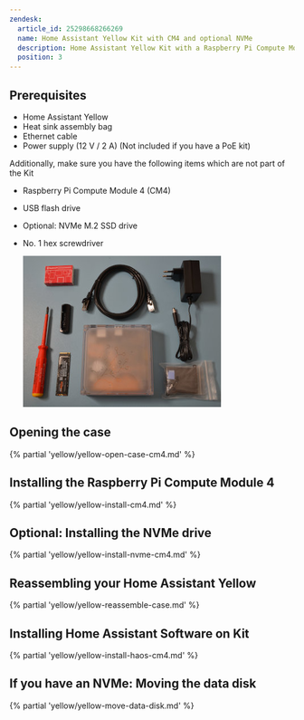 ```yaml
---
zendesk:
  article_id: 25298668266269
  name: Home Assistant Yellow Kit with CM4 and optional NVMe
  description: Home Assistant Yellow Kit with a Raspberry Pi Compute Module 4, and NVMe.
  position: 3
---
```


## Prerequisites

  - Home Assistant Yellow
  - Heat sink assembly bag
  - Ethernet cable
  - Power supply (12 V / 2 A) (Not included if you have a PoE kit)


Additionally, make sure you have the following items which are not part of the Kit

  - Raspberry Pi Compute Module 4 (CM4)
  - USB flash drive
  - Optional: NVMe M.2 SSD drive
  - No. 1 hex screwdriver

    ![Image showing the Home Assistant Yellow with a Raspberry Pi Compute Module 4, Heat sink assembly bag, Ethernet cable, power supply, a USB flash drive, and an NVMe M.2 SSD drive](/static/img/yellow/kit-std-with-nvme.jpeg)

## Opening the case

{% partial 'yellow/yellow-open-case-cm4.md' %}

## Installing the Raspberry Pi Compute Module 4

{% partial 'yellow/yellow-install-cm4.md' %}

## Optional: Installing the NVMe drive

{% partial 'yellow/yellow-install-nvme-cm4.md' %}

## Reassembling your Home Assistant Yellow

{% partial 'yellow/yellow-reassemble-case.md' %}

## Installing Home Assistant Software on Kit

{% partial 'yellow/yellow-install-haos-cm4.md' %}

## If you have an NVMe: Moving the data disk

{% partial 'yellow/yellow-move-data-disk.md' %}